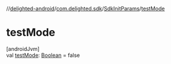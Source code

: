 //[delighted-android](../../../index.md)/[com.delighted.sdk](../index.md)/[SdkInitParams](index.md)/[testMode](test-mode.md)

# testMode

[androidJvm]\
val [testMode](test-mode.md): [Boolean](https://kotlinlang.org/api/latest/jvm/stdlib/kotlin/-boolean/index.html) = false
